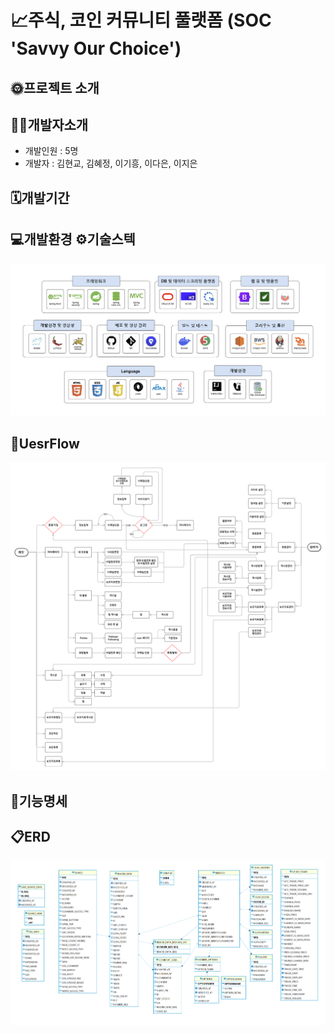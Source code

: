 # 📈주식, 코인 커뮤니티 풀랫폼 (SOC 'Savvy Our Choice')

## 🌞프로젝트 소개


## 🧑‍💻개발자소개

- 개발인원 : 5명
- 개발자 : 김현교, 김혜정, 이기흥, 이다은, 이지은

## 🗓️개발기간

## 💻개발환경 ⚙️기술스텍
![개발환경.png](/img/개발환경.png)

## 🔎UesrFlow
![SOC플로우차트.png](/img/SOC플로우차트.png)

## 📑기능명세

## 📋ERD
![엔티티다이어그램1.png](/img/엔티티다이어그램1.png)
